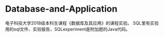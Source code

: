 # Database-and-Application
 电子科技大学2018级本科生课程《数据库及其应用》的课程实验。
 SQL里有实验用的sql文件、实验报告，SQLexperiment是附加题的Java代码。
